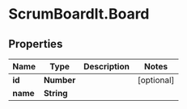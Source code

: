 # ScrumBoardIt.Board

## Properties
Name | Type | Description | Notes
------------ | ------------- | ------------- | -------------
**id** | **Number** |  | [optional] 
**name** | **String** |  | 


